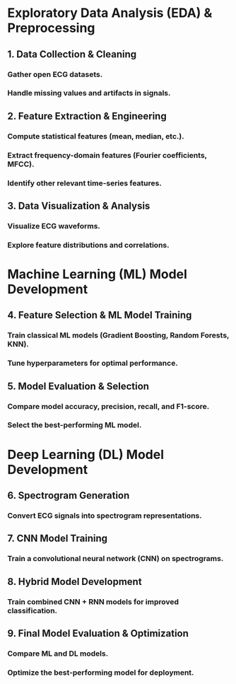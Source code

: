 # Exploratory Data Analysis (EDA) & Preprocessing

## 1. Data Collection & Cleaning

### Gather open ECG datasets.

### Handle missing values and artifacts in signals.

## 2. Feature Extraction & Engineering

### Compute statistical features (mean, median, etc.).

### Extract frequency-domain features (Fourier coefficients, MFCC).

### Identify other relevant time-series features.

## 3. Data Visualization & Analysis

### Visualize ECG waveforms.

### Explore feature distributions and correlations.

# Machine Learning (ML) Model Development

## 4. Feature Selection & ML Model Training

### Train classical ML models (Gradient Boosting, Random Forests, KNN).

### Tune hyperparameters for optimal performance.

## 5. Model Evaluation & Selection

### Compare model accuracy, precision, recall, and F1-score.

### Select the best-performing ML model.

# Deep Learning (DL) Model Development

## 6. Spectrogram Generation

### Convert ECG signals into spectrogram representations.

## 7. CNN Model Training

### Train a convolutional neural network (CNN) on spectrograms.

## 8. Hybrid Model Development

### Train combined CNN + RNN models for improved classification.

## 9. Final Model Evaluation & Optimization

### Compare ML and DL models.

### Optimize the best-performing model for deployment.


